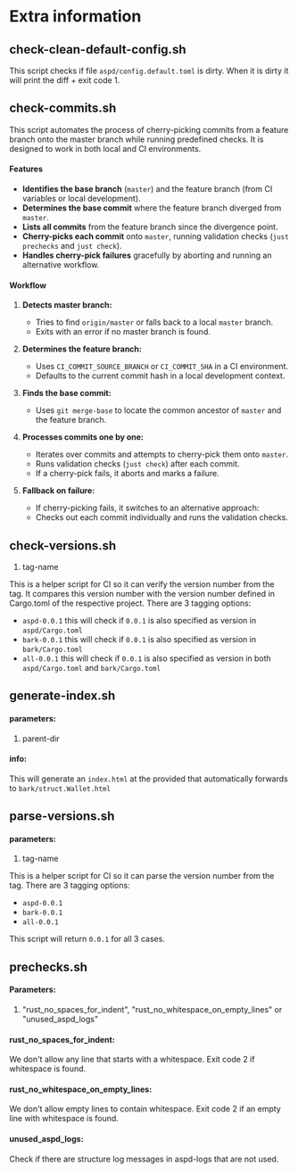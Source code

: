 # Extra information

## check-clean-default-config.sh
This script checks if file `aspd/config.default.toml` is dirty.
When it is dirty it will print the diff + exit code 1.

## check-commits.sh
This script automates the process of cherry-picking commits from a feature branch onto the master branch while running predefined checks. It is designed to work in both local and CI environments.

#### Features

- **Identifies the base branch** (`master`) and the feature branch (from CI variables or local development).
- **Determines the base commit** where the feature branch diverged from `master`.
- **Lists all commits** from the feature branch since the divergence point.
- **Cherry-picks each commit** onto `master`, running validation checks (`just prechecks` and `just check`).
- **Handles cherry-pick failures** gracefully by aborting and running an alternative workflow.

#### Workflow

1. **Detects master branch:**
    - Tries to find `origin/master` or falls back to a local `master` branch.
    - Exits with an error if no master branch is found.

2. **Determines the feature branch:**
    - Uses `CI_COMMIT_SOURCE_BRANCH` or `CI_COMMIT_SHA` in a CI environment.
    - Defaults to the current commit hash in a local development context.

3. **Finds the base commit:**
    - Uses `git merge-base` to locate the common ancestor of `master` and the feature branch.

4. **Processes commits one by one:**
    - Iterates over commits and attempts to cherry-pick them onto `master`.
    - Runs validation checks (`just check`) after each commit.
    - If a cherry-pick fails, it aborts and marks a failure.

5. **Fallback on failure:**
    - If cherry-picking fails, it switches to an alternative approach:
    - Checks out each commit individually and runs the validation checks.

## check-versions.sh
1. tag-name

This is a helper script for CI so it can verify the version number from the tag.
It compares this version number with the version number defined in Cargo.toml of the respective project.
There are 3 tagging options:
* `aspd-0.0.1` this will check if `0.0.1` is also specified as version in `aspd/Cargo.toml`
* `bark-0.0.1` this will check if `0.0.1` is also specified as version in `bark/Cargo.toml`
* `all-0.0.1` this will check if `0.0.1` is also specified as version in both `aspd/Cargo.toml` and `bark/Cargo.toml`

## generate-index.sh
#### parameters:
1. parent-dir

#### info:
This will generate an `index.html` at the provided <parent-dir>
that automatically forwards to `bark/struct.Wallet.html`

## parse-versions.sh
#### parameters:
1. tag-name

This is a helper script for CI so it can parse the version number from the tag.
There are 3 tagging options:
* `aspd-0.0.1`
* `bark-0.0.1`
* `all-0.0.1`

This script will return `0.0.1` for all 3 cases.

## prechecks.sh
#### Parameters:
1. "rust_no_spaces_for_indent", "rust_no_whitespace_on_empty_lines" or "unused_aspd_logs"

#### rust_no_spaces_for_indent:
We don't allow any line that starts with a whitespace.
Exit code 2 if whitespace is found.
#### rust_no_whitespace_on_empty_lines:
We don't allow empty lines to contain whitespace.
Exit code 2 if an empty line with whitespace is found.
#### unused_aspd_logs:
Check if there are structure log messages in aspd-logs that are not used.
